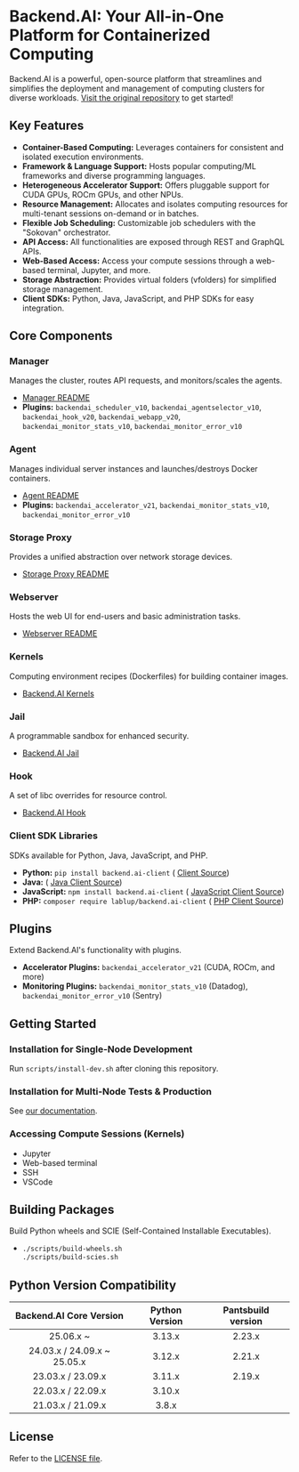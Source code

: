 # Backend.AI: Your All-in-One Platform for Containerized Computing

Backend.AI is a powerful, open-source platform that streamlines and simplifies the deployment and management of computing clusters for diverse workloads.  [Visit the original repository](https://github.com/lablup/backend.ai) to get started!

## Key Features

*   **Container-Based Computing:**  Leverages containers for consistent and isolated execution environments.
*   **Framework & Language Support:** Hosts popular computing/ML frameworks and diverse programming languages.
*   **Heterogeneous Accelerator Support:**  Offers pluggable support for CUDA GPUs, ROCm GPUs, and other NPUs.
*   **Resource Management:** Allocates and isolates computing resources for multi-tenant sessions on-demand or in batches.
*   **Flexible Job Scheduling:**  Customizable job schedulers with the "Sokovan" orchestrator.
*   **API Access:**  All functionalities are exposed through REST and GraphQL APIs.
*   **Web-Based Access:**  Access your compute sessions through a web-based terminal, Jupyter, and more.
*   **Storage Abstraction:** Provides virtual folders (vfolders) for simplified storage management.
*   **Client SDKs:**  Python, Java, JavaScript, and PHP SDKs for easy integration.

## Core Components

### Manager

Manages the cluster, routes API requests, and monitors/scales the agents.

*   [Manager README](https://github.com/lablup/backend.ai/blob/main/src/ai/backend/manager/README.md)
*   **Plugins:** `backendai_scheduler_v10`, `backendai_agentselector_v10`, `backendai_hook_v20`, `backendai_webapp_v20`, `backendai_monitor_stats_v10`, `backendai_monitor_error_v10`

### Agent

Manages individual server instances and launches/destroys Docker containers.

*   [Agent README](https://github.com/lablup/backend.ai/blob/main/src/ai/backend/agent/README.md)
*   **Plugins:** `backendai_accelerator_v21`, `backendai_monitor_stats_v10`, `backendai_monitor_error_v10`

### Storage Proxy

Provides a unified abstraction over network storage devices.

*   [Storage Proxy README](https://github.com/lablup/backend.ai/blob/main/src/ai/backend/storage/README.md)

### Webserver

Hosts the web UI for end-users and basic administration tasks.

*   [Webserver README](https://github.com/lablup/backend.ai/blob/main/src/ai/backend/web/README.md)

### Kernels

Computing environment recipes (Dockerfiles) for building container images.

*   [Backend.AI Kernels](https://github.com/lablup/backend.ai-kernels)

### Jail

A programmable sandbox for enhanced security.

*   [Backend.AI Jail](https://github.com/lablup/backend.ai-jail)

### Hook

A set of libc overrides for resource control.

*   [Backend.AI Hook](https://github.com/lablup/backend.ai-hook)

### Client SDK Libraries

SDKs available for Python, Java, JavaScript, and PHP.

*   **Python:** `pip install backend.ai-client` ( [Client Source](https://github.com/lablup/backend.ai/tree/main/src/ai/backend/client))
*   **Java:**  ( [Java Client Source](https://github.com/lablup/backend.ai-client-java))
*   **JavaScript:** `npm install backend.ai-client` ( [JavaScript Client Source](https://github.com/lablup/backend.ai-client-js))
*   **PHP:**  `composer require lablup/backend.ai-client` ( [PHP Client Source](https://github.com/lablup/backend.ai-client-php))

## Plugins

Extend Backend.AI's functionality with plugins.

*   **Accelerator Plugins:** `backendai_accelerator_v21` (CUDA, ROCm, and more)
*   **Monitoring Plugins:** `backendai_monitor_stats_v10` (Datadog), `backendai_monitor_error_v10` (Sentry)

## Getting Started

### Installation for Single-Node Development

Run `scripts/install-dev.sh` after cloning this repository.

### Installation for Multi-Node Tests &amp; Production

See [our documentation](http://docs.backend.ai).

### Accessing Compute Sessions (Kernels)

*   Jupyter
*   Web-based terminal
*   SSH
*   VSCode

## Building Packages

Build Python wheels and SCIE (Self-Contained Installable Executables).

*   ```bash
    ./scripts/build-wheels.sh
    ./scripts/build-scies.sh
    ```

## Python Version Compatibility

| Backend.AI Core Version | Python Version | Pantsbuild version |
|:-----------------------:|:--------------:|:------------------:|
| 25.06.x ~               | 3.13.x         | 2.23.x             |
| 24.03.x / 24.09.x ~ 25.05.x      | 3.12.x         | 2.21.x    |
| 23.03.x / 23.09.x       | 3.11.x         | 2.19.x             |
| 22.03.x / 22.09.x       | 3.10.x         |                    |
| 21.03.x / 21.09.x       | 3.8.x          |                    |

## License

Refer to the [LICENSE file](https://github.com/lablup/backend.ai/blob/main/LICENSE).